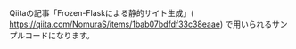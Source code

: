 Qiitaの記事「Frozen-Flaskによる静的サイト生成」(
https://qiita.com/NomuraS/items/1bab07bdfdf33c38eaae)
で用いられるサンプルコードになります。